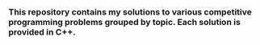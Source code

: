 ### This repository contains my solutions to various competitive programming problems grouped by topic. Each solution is provided in C++.

